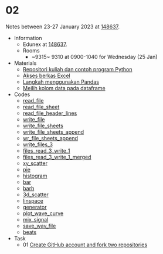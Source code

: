 # 02
Notes between 23-27 January 2023 at [148637](https://edunex.itb.ac.id/courses/45997/preview/148637).

- Information
  + Edunex at [148637](https://edunex.itb.ac.id/courses/45997/preview/148637).
  + Rooms
    - ~9315~ 9310 at 0900-1040 for Wednesday (25 Jan)
- Materials
  + [Repositori kuliah dan contoh program Python](20220125-0.jpeg)
  + [Akses berkas Excel](20220125-1.jpeg)
  + [Langkah menggunakan Pandas](20220125-2.jpeg)
  + [Meilih kolom data pada dataframe](20220125-3.jpeg)
- Codes
  + [read_file](https://github.com/dudung/py-jupyter-nb/blob/main/src/import/external/pandas/excel/basic/read_file.ipynb)
  + [read_file_sheet](https://github.com/dudung/py-jupyter-nb/blob/main/src/import/external/pandas/excel/basic/read_file_sheet.ipynb)
  + [read_file_header_lines](https://github.com/dudung/py-jupyter-nb/blob/main/src/import/external/pandas/excel/basic/read_file_header_lines.ipynb)
  + [write_file](https://github.com/dudung/py-jupyter-nb/blob/main/src/import/external/pandas/excel/basic/write_file.ipynb)
  + [write_file_sheets](https://github.com/dudung/py-jupyter-nb/blob/main/src/import/external/pandas/excel/basic/write_file_sheets.ipynb)
  + [write_file_sheets_append](https://github.com/dudung/py-jupyter-nb/blob/main/src/import/external/pandas/excel/basic/write_file_sheets_append.ipynb)
  + [wr_file_sheets_append](https://github.com/dudung/py-jupyter-nb/blob/main/src/import/external/pandas/excel/basic/wr_file_sheets_append.ipynb)
  + [write_files_3](https://github.com/dudung/py-jupyter-nb/blob/main/src/import/external/pandas/excel/basic/write_files_3.ipynb)
  + [files_read_3_write_1](https://github.com/dudung/py-jupyter-nb/blob/main/src/import/external/pandas/excel/basic/files_read_3_write_1.ipynb)
  + [files_read_3_write_1_merged](https://github.com/dudung/py-jupyter-nb/blob/main/src/import/external/pandas/excel/basic/files_read_3_write_1_merged.ipynb)
  + [xy_scatter](https://github.com/dudung/py-jupyter-nb/blob/main/src/import/external/pandas/excel/chart/xy_scatter.ipynb)
  + [pie](https://github.com/dudung/py-jupyter-nb/blob/main/src/import/external/pandas/excel/chart/pie.ipynb)
  + [histogram](https://github.com/dudung/py-jupyter-nb/blob/main/src/import/external/pandas/excel/chart/histogram.ipynb)
  + [bar](https://github.com/dudung/py-jupyter-nb/blob/main/src/import/external/pandas/excel/chart/bar.ipynb)
  + [barh](https://github.com/dudung/py-jupyter-nb/blob/main/src/import/external/pandas/excel/chart/barh.ipynb)
  + [3d_scatter](https://github.com/dudung/py-jupyter-nb/blob/main/src/import/external/pandas/excel/chart/3d_scatter.ipynb)
  + [linspace](https://github.com/dudung/py-jupyter-nb/blob/main/src/apply/fft/audio/linspace.ipynb)
  + [generator](https://github.com/dudung/py-jupyter-nb/blob/main/src/apply/fft/audio/generator.ipynb)
  + [plot_wave_curve](https://github.com/dudung/py-jupyter-nb/blob/main/src/apply/fft/audio/plot_wave_curve.ipynb)
  + [mix_signal](https://github.com/dudung/py-jupyter-nb/blob/main/src/apply/fft/audio/mix_signal.ipynb)
  + [save_wav_file](https://github.com/dudung/py-jupyter-nb/blob/main/src/apply/fft/audio/save_wav_file.ipynb)
  + [beats](https://github.com/dudung/py-jupyter-nb/blob/main/src/apply/fft/audio/beats.ipynb)
- Task
  + 01 [Create GitHub account and fork two repositories](https://github.com/dudung/nt8098-01-2022-2/issues/1)
